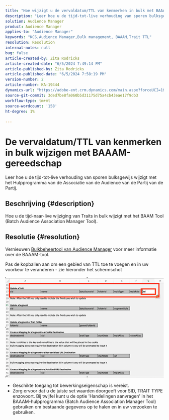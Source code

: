 ```yaml
---
title: "Hoe wijzigt u de vervaldatum/TTL van kenmerken in bulk met BAAAM-gereedschap"
description: "Leer hoe u de tijd-tot-live verhouding van sporen bulksgewijs wijzigt met het Hulpprogramma van de Associatie van de Audience van de Partij."
solution: Audience Manager
product: Audience Manager
applies-to: "Audience Manager"
keywords: "KCS,Audience Manager,Bulk management, BAAAM,Trait TTL"
resolution: Resolution
internal-notes: null
bug: false
article-created-by: Zita Rodricks
article-created-date: "6/5/2024 7:49:14 PM"
article-published-by: Zita Rodricks
article-published-date: "6/5/2024 7:58:19 PM"
version-number: 2
article-number: KA-19444
dynamics-url: "https://adobe-ent.crm.dynamics.com/main.aspx?forceUCI=1&pagetype=entityrecord&etn=knowledgearticle&id=aa7d68ab-7423-ef11-840a-000d3a372703"
source-git-commit: 3ded7be8fa060b5d31175d75a4cb43eae17f9db3
workflow-type: tm+mt
source-wordcount: '158'
ht-degree: 1%

---
```


# De vervaldatum/TTL van kenmerken in bulk wijzigen met BAAAM-gereedschap


Leer hoe u de tijd-tot-live verhouding van sporen bulksgewijs wijzigt met het Hulpprogramma van de Associatie van de Audience van de Partij van de Partij.

## Beschrijving {#description}

Hoe u de tijd-naar-live wijziging van Traits in bulk wijzigt met het BAAM Tool (Batch Audience Association Manager Tool).

## Resolutie {#resolution}


Vernieuwen [Bulkbeheertool van Audience Manager](https://experienceleague.adobe.com/en/docs/audience-manager/user-guide/reference/bulk-management-tools/bulk-management-intro) voor meer informatie over de BAAAM-tool.

Pas de kopballen aan om een gebied van TTL toe te voegen en in uw voorkeur te veranderen - zie hieronder het schermschot

![](assets/4bbed5f6-20d0-ec11-a7b5-0022480a8753.png)



- Geschikte toegang tot bewerkingseigenschap is vereist.
- Zorg ervoor dat u de juiste set waarden doorgeeft voor SID, TRAIT TYPE enzovoort. Bij twijfel kunt u de optie &#39;Handelingen aanvragen&#39; in het BAAAM-hulpprogramma (Batch Audience Association Manager Tool) gebruiken om bestaande gegevens op te halen en in uw verzoeken te gebruiken.

